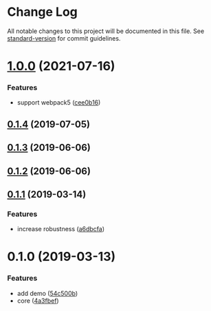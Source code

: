 # Change Log

All notable changes to this project will be documented in this file. See [standard-version](https://github.com/conventional-changelog/standard-version) for commit guidelines.

<a name="1.0.0"></a>
# [1.0.0](https://github.com/komomoo/crossorigin-webpack-plugin/compare/v0.1.4...v1.0.0) (2021-07-16)


### Features

* support webpack5 ([cee0b16](https://github.com/komomoo/crossorigin-webpack-plugin/commit/cee0b16))



<a name="0.1.4"></a>
## [0.1.4](https://github.com/komomoo/crossorigin-webpack-plugin/compare/v0.1.3...v0.1.4) (2019-07-05)



<a name="0.1.3"></a>
## [0.1.3](https://github.com/komomoo/crossorigin-webpack-plugin/compare/v0.1.2...v0.1.3) (2019-06-06)



<a name="0.1.2"></a>
## [0.1.2](https://github.com/komomoo/crossorigin-webpack-plugin/compare/v0.1.1...v0.1.2) (2019-06-06)



<a name="0.1.1"></a>
## [0.1.1](https://github.com/komomoo/crossorigin-webpack-plugin/compare/v0.1.0...v0.1.1) (2019-03-14)


### Features

* increase robustness ([a6dbcfa](https://github.com/komomoo/crossorigin-webpack-plugin/commit/a6dbcfa))



<a name="0.1.0"></a>
# 0.1.0 (2019-03-13)


### Features

* add demo ([54c500b](https://github.com/komomoo/crossorigin-webpack-plugin/commit/54c500b))
* core ([4a3fbef](https://github.com/komomoo/crossorigin-webpack-plugin/commit/4a3fbef))
